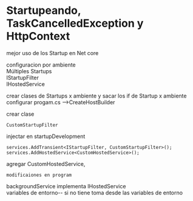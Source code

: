 # Startupeando, TaskCancelledException y HttpContext
mejor uso de los Startup en Net core

configuracion por ambiente      
Múltiples Startups      
IStartupFilter      
IHostedService

crear clases de Startups x ambiente y sacar los if de Startup x ambiente        
configurar progam.cs -->CreateHostBuilder   

crear clase            

    CustomStartupFilter     
        
injectar en startupDevelopment       

    services.AddTransient<IStartupFilter, CustomStartupFilter>();       
    services.AddHostedService<CustomHostedService>();       
    
agregar CustomHostedService,        

    modificaiones en program        


backgroundService implementa IHostedService     
variables de entorno-- si no tiene toma desde las variables de entorno
